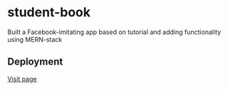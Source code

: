 # student-book

Built a Facebook-imitating app based on tutorial and adding functionality using MERN-stack

## Deployment

[Visit page](https://devconnector-webapp.herokuapp.com/)

